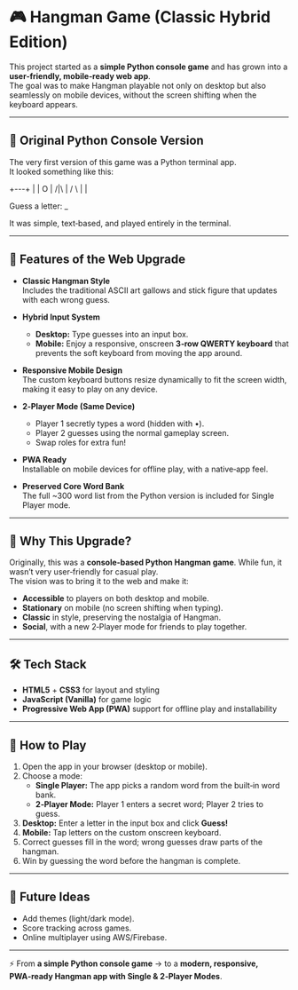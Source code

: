 # 🎮 Hangman Game (Classic Hybrid Edition)

This project started as a **simple Python console game** and has grown into a **user‑friendly, mobile‑ready web app**.  
The goal was to make Hangman playable not only on desktop but also seamlessly on mobile devices, without the screen shifting when the keyboard appears.  

---

## 🐍 Original Python Console Version

The very first version of this game was a Python terminal app.  
It looked something like this:

+---+ |   | O   | /|\  | / \  | |

Guess a letter: _

It was simple, text‑based, and played entirely in the terminal.

---

## 🚀 Features of the Web Upgrade

- **Classic Hangman Style**  
  Includes the traditional ASCII art gallows and stick figure that updates with each wrong guess.

- **Hybrid Input System**  
  - **Desktop:** Type guesses into an input box.  
  - **Mobile:** Enjoy a responsive, onscreen **3‑row QWERTY keyboard** that prevents the soft keyboard from moving the app around.

- **Responsive Mobile Design**  
  The custom keyboard buttons resize dynamically to fit the screen width, making it easy to play on any device.  

- **2‑Player Mode (Same Device)**  
  - Player 1 secretly types a word (hidden with •).  
  - Player 2 guesses using the normal gameplay screen.  
  - Swap roles for extra fun!

- **PWA Ready**  
  Installable on mobile devices for offline play, with a native‑app feel.

- **Preserved Core Word Bank**  
  The full ~300 word list from the Python version is included for Single Player mode.

---

## 📱 Why This Upgrade?

Originally, this was a **console‑based Python Hangman game**. While fun, it wasn’t very user‑friendly for casual play.  
The vision was to bring it to the web and make it:
- **Accessible** to players on both desktop and mobile.  
- **Stationary** on mobile (no screen shifting when typing).  
- **Classic** in style, preserving the nostalgia of Hangman.  
- **Social**, with a new 2‑Player mode for friends to play together.  

---

## 🛠️ Tech Stack
- **HTML5** + **CSS3** for layout and styling  
- **JavaScript (Vanilla)** for game logic  
- **Progressive Web App (PWA)** support for offline play and installability  

---

## 🎯 How to Play
1. Open the app in your browser (desktop or mobile).  
2. Choose a mode:
   - **Single Player:** The app picks a random word from the built‑in word bank.  
   - **2‑Player Mode:** Player 1 enters a secret word; Player 2 tries to guess.  
3. **Desktop:** Enter a letter in the input box and click **Guess!**  
4. **Mobile:** Tap letters on the custom onscreen keyboard.  
5. Correct guesses fill in the word; wrong guesses draw parts of the hangman.  
6. Win by guessing the word before the hangman is complete.  

---

## 📌 Future Ideas
- Add themes (light/dark mode).  
- Score tracking across games.  
- Online multiplayer using AWS/Firebase.  

---

⚡ From **a simple Python console game** → to a **modern, responsive, PWA‑ready Hangman app with Single & 2‑Player Modes**.
